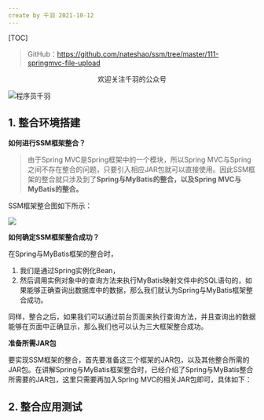 ```yaml
---
create by 千羽 2021-10-12
---
```


[TOC]

> GitHub：https://github.com/nateshao/ssm/tree/master/111-springmvc-file-upload
>

<center>欢迎关注千羽的公众号</center>

![程序员千羽](https://gitee.com/nateshao/images/raw/master/img/20211021102040.jpg)

## 1. 整合环境搭建  

**如何进行SSM框架整合？**

> 由于Spring MVC是Spring框架中的一个模块，所以Spring MVC与Spring之间不存在整合的问题，只要引入相应JAR包就可以直接使用。因此SSM框架的整合就只涉及到了**Spring与MyBatis的整合，以及Spring MVC与MyBatis的整合。**

SSM框架整合图如下所示：

![](https://gitee.com/nateshao/images/raw/master/img/20211022215941.png)

**如何确定SSM框架整合成功？**

在Spring与MyBatis框架的整合时，

1. 我们是通过Spring实例化Bean，
2. 然后调用实例对象中的查询方法来执行MyBatis映射文件中的SQL语句的，如果能够正确查询出数据库中的数据，那么我们就认为Spring与MyBatis框架整合成功。

同样，整合之后，如果我们可以通过前台页面来执行查询方法，并且查询出的数据能够在页面中正确显示，那么我们也可以认为三大框架整合成功。

**准备所需JAR包**

要实现SSM框架的整合，首先要准备这三个框架的JAR包，以及其他整合所需的JAR包。在讲解Spring与MyBatis框架整合时，已经介绍了Spring与MyBatis整合所需要的JAR包，这里只需要再加入Spring MVC的相关JAR包即可，具体如下：









## 2. 整合应用测试 

